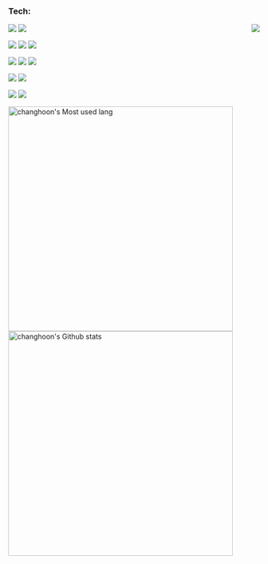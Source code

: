 

<!--
**DreamherB/DreamherB** is a ✨ _special_ ✨ repository because its `README.md` (this file) appears on your GitHub profile.

Here are some ideas to get you started:

- 🔭 I’m currently working on ...
- 🌱 I’m currently learning ...
- 👯 I’m looking to collaborate on ...
- 🤔 I’m looking for help with ...
- 💬 Ask me about ...
- 📫 How to reach me: ...
- 😄 Pronouns: ...
- ⚡ Fun fact: ...
-->



<!--  GIf -->


### Tech:
  <img align="right" src="https://media2.giphy.com/media/HLB0nLA36GCCo6JuB5/giphy.gif?cid=ecf05e47f7a41480383b74787e6f431d3c849671d79c6cbb&rid=giphy.gif&ct=g" />


<img src="https://img.shields.io/badge/javascript-F7DF1E.svg?style=for-the-badge&logo=javascript&logoColor=white"/> <img src="https://img.shields.io/badge/Amazon AWS-232F3E?style=for-the-badge&logo=Amazon AWS&logoColor=white" />

<img src="https://img.shields.io/badge/express-000000?style=for-the-badge&logo=express&logoColor=white"/> <img src="https://img.shields.io/badge/jest-C21325?style=for-the-badge&logo=jest&logoColor=white"/>  <img src="https://img.shields.io/badge/socket.io-010101?style=for-the-badge&logo=socketdotio&logoColor=white"/>

<img src="https://img.shields.io/badge/github-181717?style=for-the-badge&logo=github&logoColor=white"/> <img src="https://img.shields.io/badge/mongodb-47A248?style=for-the-badge&logo=mongodb&logoColor=white"/>  <img src="https://img.shields.io/badge/mysql-4479A1?style=for-the-badge&logo=mysql&logoColor=white"/>


<img src="https://img.shields.io/badge/sequelize-orange?style=for-the-badge&logo=sequelize&logoColor=white"/> <img src="https://img.shields.io/badge/node.js-339933?style=for-the-badge&logo=nodedotjs&logoColor=white"/>

<img src="https://img.shields.io/badge/sequelize-orange?style=for-the-badge&logo=sequelize&logoColor=white"/> <img src="https://img.shields.io/badge/Java-F7FF00?style=for-the-badge&logo=nodedotjs&logoColor=white"/>



<img  width="450em" src="https://github-readme-stats.vercel.app/api/top-langs?username=DreamherB&show_icons=true&locale=en&layout=compact&theme=radical" alt="changhoon's Most used lang" /><img  width="450em" alt="changhoon's Github stats"  src="https://github-readme-stats.vercel.app/api?username=DreamherB&show_icons=true&count_private=true&theme=radical" /> 
